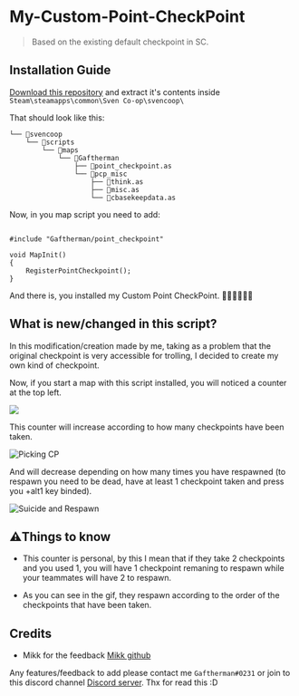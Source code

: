 # My-Custom-Point-CheckPoint
> Based on the existing default checkpoint in SC.

## Installation Guide

[Download this repository](https://github.com/Gaftherman/My-Custom-Point-CheckPoint/archive/refs/heads/main.zip) and extract it's contents inside `Steam\steamapps\common\Sven Co-op\svencoop\`

That should look like this:

```
└── 📁svencoop
    └── 📁scripts
        └── 📁maps
            └── 📁Gaftherman
                ├── 📄point_checkpoint.as
                └── 📁pcp_misc   
                    ├── 📄think.as
                    ├── 📄misc.as
                    └── 📄cbasekeepdata.as
```

Now, in you map script you need to add:

```angelscript

#include "Gaftherman/point_checkpoint"

void MapInit()
{
    RegisterPointCheckpoint(); 
}
```

And there is, you installed my Custom Point CheckPoint. 🎉🎉🎉🎉🎉🎉

## What is new/changed in this script?

In this modification/creation made by me, taking as a problem that the original checkpoint is very accessible for trolling, I decided to create my own kind of checkpoint.

Now, if you start a map with this script installed, you will noticed a counter at the top left. 

![](https://i.imgur.com/QxCsUDO.png)

This counter will increase according to how many checkpoints have been taken.

![Picking CP](https://user-images.githubusercontent.com/71413659/191890921-6bc774fd-902b-40f8-9f34-81f074ce8339.gif)

And will decrease depending on how many times you have respawned (to respawn you need to be dead, have at least 1 checkpoint taken and press you +alt1 key binded).

![Suicide and Respawn](https://user-images.githubusercontent.com/71413659/191894060-63a488bc-792c-466d-a5d4-40a1625e3ac8.gif)

## ⚠️Things to know

- This counter is personal, by this I mean that if they take 2 checkpoints and you used 1, you will have 1 checkpoint remaning to respawn while your teammates will have 2 to respawn.

- As you can see in the gif, they respawn according to the order of the checkpoints that have been taken.

## Credits

* Mikk for the feedback [Mikk github](https://github.com/Mikk155)

Any features/feedback to add please contact me `Gaftherman#0231` or join to this discord channel [Discord server](https://discord.gg/VsNnE3A7j8).
Thx for read this :D
